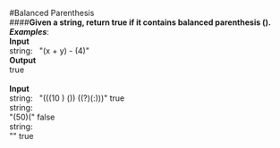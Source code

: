 #Balanced Parenthesis
<br />
####**Given a string, return true if it contains balanced parenthesis ().**
_**Examples**_:
<br />
**Input** 
<br />
string:&nbsp;&nbsp;&nbsp;"(x + y) - (4)"	
**Output** 
<br />
true
<br />
<br />
**Input** 
<br />
string:&nbsp;&nbsp;&nbsp;"(((10 ) ()) ((?)(:)))"	true
<br />
string:
<br />
"(50)("	false
<br />
string:
<br />
""	true

